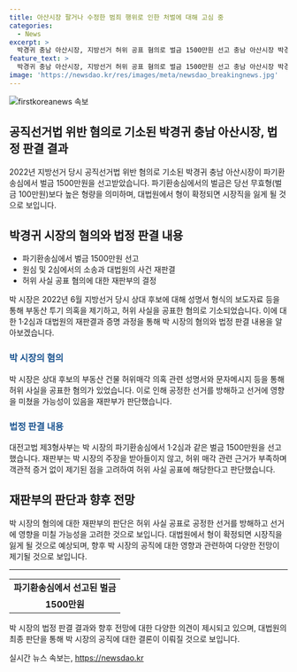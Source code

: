 ```yaml
---
title: 아산시장 팔거나 수정한 범죄 행위로 인한 처벌에 대해 고심 중
categories:
  - News
excerpt: >
  박경귀 충남 아산시장, 지방선거 허위 공표 혐의로 벌금 1500만원 선고 충남 아산시장 박경귀가 지난 2022년 지방선거 당시 경쟁 후보에게 허위 사실을 공표한 혐의로 벌금 1500만원을 선고받았다. 대법원에서 형이 확정되면 시장직을 잃게 되며, 재판부는 허위 사실 공표를 이유로 공정한 선거를 방해하고 선거 결과에 영향을 주었을 가능성을 언급했다. 이와 관련한 부동산 투기 의혹 제기 등의 사안은 따로 판단하지 않았다.
feature_text: >
  박경귀 충남 아산시장, 지방선거 허위 공표 혐의로 벌금 1500만원 선고 충남 아산시장 박경귀가 지난 2022년 지방선거 당시 경쟁 후보에게 허위 사실을 공표한 혐의로 벌금 1500만원을 선고받았다. 대법원에서 형이 확정되면 시장직을 잃게 되며, 재판부는 허위 사실 공표를 이유로 공정한 선거를 방해하고 선거 결과에 영향을 주었을 가능성을 언급했다. 이와 관련한 부동산 투기 의혹 제기 등의 사안은 따로 판단하지 않았다.
image: 'https://newsdao.kr/res/images/meta/newsdao_breakingnews.jpg'
---
```


<p><img src="https://newsdao.kr/res/images/meta/newsdao_breakingnews.jpg" alt="firstkoreanews 속보" /></p>

<h2>공직선거법 위반 혐의로 기소된 박경귀 충남 아산시장, 법정 판결 결과</h2>

<p data-ke-size="size16">2022년 지방선거 당시 공직선거법 위반 혐의로 기소된 박경귀 충남 아산시장이 파기환송심에서 벌금 1500만원을 선고받았습니다. 파기환송심에서의 벌금은 당선 무효형(벌금 100만원)보다 높은 형량을 의미하며, 대법원에서 형이 확정되면 시장직을 잃게 될 것으로 보입니다.</p>

<h2 data-ke-size="size26">박경귀 시장의 혐의와 법정 판결 내용</h2>

<ul>
  <li>파기환송심에서 벌금 1500만원 선고</li>
  <li>원심 및 2심에서의 소송과 대법원의 사건 재판결</li>
  <li>허위 사실 공표 혐의에 대한 재판부의 결정</li>
</ul>

<p data-ke-size="size16">박 시장은 2022년 6월 지방선거 당시 상대 후보에 대해 성명서 형식의 보도자료 등을 통해 부동산 투기 의혹을 제기하고, 허위 사실을 공표한 혐의로 기소되었습니다. 이에 대한 1·2심과 대법원의 재판결과 증명 과정을 통해 박 시장의 혐의와 법정 판결 내용을 알아보겠습니다.</p>

<h3 data-ke-size="size24"><b><span style="color: #1a5490;">박 시장의 혐의</span></b></h3>

<p data-ke-size="size16">박 시장은 상대 후보의 부동산 건물 허위매각 의혹 관련 성명서와 문자메시지 등을 통해 허위 사실을 공표한 혐의가 있었습니다. 이로 인해 공정한 선거를 방해하고 선거에 영향을 미쳤을 가능성이 있음을 재판부가 판단했습니다.</p>

<h3 data-ke-size="size24"><b><span style="color: #1a5490;">법정 판결 내용</span></b></h3>

<p data-ke-size="size16">대전고법 제3형사부는 박 시장의 파기환송심에서 1·2심과 같은 벌금 1500만원을 선고했습니다. 재판부는 박 시장의 주장을 받아들이지 않고, 허위 매각 관련 근거가 부족하며 객관적 증거 없이 제기된 점을 고려하여 허위 사실 공표에 해당한다고 판단했습니다.</p>

<h2 data-ke-size="size26">재판부의 판단과 향후 전망</h2>

<p data-ke-size="size16">박 시장의 혐의에 대한 재판부의 판단은 허위 사실 공표로 공정한 선거를 방해하고 선거에 영향을 미칠 가능성을 고려한 것으로 보입니다. 대법원에서 형이 확정되면 시장직을 잃게 될 것으로 예상되며, 향후 박 시장의 공직에 대한 영향과 관련하여 다양한 전망이 제기될 것으로 보입니다.</p>

<hr>

<table>
  <tr>
    <td style="text-align: center; height: 17px;"><b>파기환송심에서 선고된 벌금</b></td>
  </tr>
  <tr>
    <td style="text-align: center; height: 17px;"><b>1500만원</b></td>
  </tr>
</table>

<p data-ke-size="size16">박 시장의 법정 판결 결과와 향후 전망에 대한 다양한 의견이 제시되고 있으며, 대법원의 최종 판단을 통해 박 시장의 공직에 대한 결론이 이뤄질 것으로 보입니다.</p>
실시간 뉴스 속보는, <a href="https://newsdao.kr" rel="dofollow">https://newsdao.kr</a>


